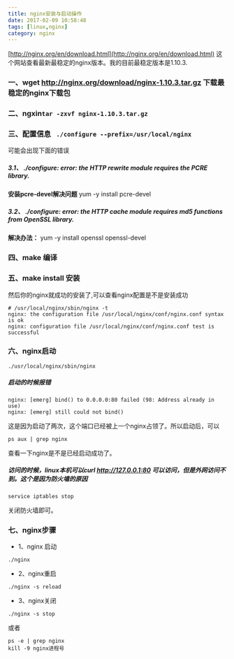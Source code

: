 ```yaml
---
title: nginx安装与启动操作
date: 2017-02-09 10:58:48
tags: [linux,nginx]
category: nginx
---
```

[http://nginx.org/en/download.html](http://nginx.org/en/download.html) 这个网站查看最新最稳定的nginx版本。我的目前最稳定版本是1.10.3.
<!--more-->
### 一、wget http://nginx.org/download/nginx-1.10.3.tar.gz  下载最稳定的nginx下载包

### 二、ngxin`tar -zxvf nginx-1.10.3.tar.gz`

### 三、配置信息 ` ./configure --prefix=/usr/local/nginx`
可能会出现下面的错误
##### 3.1、 ./configure: error: the HTTP rewrite module requires the PCRE library.
**安装pcre-devel解决问题**
yum -y install pcre-devel
##### 3.2、 ./configure: error: the HTTP cache module requires md5 functions from OpenSSL library.
**解决办法：**
yum -y install openssl openssl-devel

### 四、make 编译

### 五、make install 安装

然后你的nginx就成功的安装了,可以查看nginx配置是不是安装成功
```
# /usr/local/nginx/sbin/nginx -t
nginx: the configuration file /usr/local/nginx/conf/nginx.conf syntax is ok
nginx: configuration file /usr/local/nginx/conf/nginx.conf test is successful
```

### 六、nginx启动
```
./usr/local/nginx/sbin/nginx
```

##### 启动的时候报错
```
nginx: [emerg] bind() to 0.0.0.0:80 failed (98: Address already in use)
nginx: [emerg] still could not bind()
```
这是因为启动了两次，这个端口已经被上一个nginx占领了。所以启动后，可以
```
ps aux | grep nginx
```
查看一下nginx是不是已经启动成功了。

##### 访问的时候，linux本机可以curl http://127.0.0.1:80 可以访问，但是外网访问不到。这个是因为防火墙的原因
```
service iptables stop
```
关闭防火墙即可。

### 七、nginx步骤

- 1、nginx 启动

```
./nginx
```

- 2、nginx重启

```
./nginx -s reload
```

- 3、nginx关闭

```
./nginx -s stop
```

或者
```
ps -e | grep nginx
kill -9 nginx进程号
```